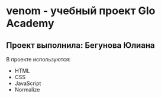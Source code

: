 # venom - учебный проект Glo Academy
## Проект выполнила: Бегунова Юлиана

В проекте используются:
- HTML
- CSS
- JavaScript
- Normalize
